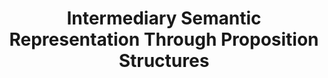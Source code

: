 ---
title: Intermediary Semantic Representation Through Proposition Structures 
authors: Gabriel Stanovsky, Jessica Ficler, Ido Dagan, Yoav Goldberg 
venue: ACL 14, Semantic Parsing Workshop
base: acl14
pdf: paper.pdf
pdf-ext: NONE
bib: bib.txt
bib-ext: NONE
code: NONE
layout: post
---